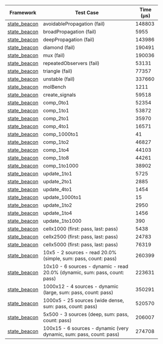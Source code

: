 | Framework | Test Case | Time (μs) |
| --- | --- | --- |
| [state_beacon](https://github.com/jinyus/dart_beacon) | avoidablePropagation (fail) | 148803 |
| [state_beacon](https://github.com/jinyus/dart_beacon) | broadPropagation (fail) | 5955 |
| [state_beacon](https://github.com/jinyus/dart_beacon) | deepPropagation (fail) | 143986 |
| [state_beacon](https://github.com/jinyus/dart_beacon) | diamond (fail) | 190491 |
| [state_beacon](https://github.com/jinyus/dart_beacon) | mux (fail) | 190036 |
| [state_beacon](https://github.com/jinyus/dart_beacon) | repeatedObservers (fail) | 53131 |
| [state_beacon](https://github.com/jinyus/dart_beacon) | triangle (fail) | 77357 |
| [state_beacon](https://github.com/jinyus/dart_beacon) | unstable (fail) | 337660 |
| [state_beacon](https://github.com/jinyus/dart_beacon) | molBench | 1211 |
| [state_beacon](https://github.com/jinyus/dart_beacon) | create_signals | 59518 |
| [state_beacon](https://github.com/jinyus/dart_beacon) | comp_0to1 | 52354 |
| [state_beacon](https://github.com/jinyus/dart_beacon) | comp_1to1 | 53872 |
| [state_beacon](https://github.com/jinyus/dart_beacon) | comp_2to1 | 35970 |
| [state_beacon](https://github.com/jinyus/dart_beacon) | comp_4to1 | 16571 |
| [state_beacon](https://github.com/jinyus/dart_beacon) | comp_1000to1 | 41 |
| [state_beacon](https://github.com/jinyus/dart_beacon) | comp_1to2 | 46827 |
| [state_beacon](https://github.com/jinyus/dart_beacon) | comp_1to4 | 44103 |
| [state_beacon](https://github.com/jinyus/dart_beacon) | comp_1to8 | 44261 |
| [state_beacon](https://github.com/jinyus/dart_beacon) | comp_1to1000 | 38902 |
| [state_beacon](https://github.com/jinyus/dart_beacon) | update_1to1 | 5725 |
| [state_beacon](https://github.com/jinyus/dart_beacon) | update_2to1 | 2885 |
| [state_beacon](https://github.com/jinyus/dart_beacon) | update_4to1 | 1454 |
| [state_beacon](https://github.com/jinyus/dart_beacon) | update_1000to1 | 15 |
| [state_beacon](https://github.com/jinyus/dart_beacon) | update_1to2 | 2950 |
| [state_beacon](https://github.com/jinyus/dart_beacon) | update_1to4 | 1456 |
| [state_beacon](https://github.com/jinyus/dart_beacon) | update_1to1000 | 390 |
| [state_beacon](https://github.com/jinyus/dart_beacon) | cellx1000 (first: pass, last: pass) | 5438 |
| [state_beacon](https://github.com/jinyus/dart_beacon) | cellx2500 (first: pass, last: pass) | 24783 |
| [state_beacon](https://github.com/jinyus/dart_beacon) | cellx5000 (first: pass, last: pass) | 76319 |
| [state_beacon](https://github.com/jinyus/dart_beacon) | 10x5 - 2 sources - read 20.0% (simple, sum: pass, count: pass) | 260399 |
| [state_beacon](https://github.com/jinyus/dart_beacon) | 10x10 - 6 sources - dynamic - read 20.0% (dynamic, sum: pass, count: pass) | 223631 |
| [state_beacon](https://github.com/jinyus/dart_beacon) | 1000x12 - 4 sources - dynamic (large, sum: pass, count: pass) | 350291 |
| [state_beacon](https://github.com/jinyus/dart_beacon) | 1000x5 - 25 sources (wide dense, sum: pass, count: pass) | 520570 |
| [state_beacon](https://github.com/jinyus/dart_beacon) | 5x500 - 3 sources (deep, sum: pass, count: pass) | 206007 |
| [state_beacon](https://github.com/jinyus/dart_beacon) | 100x15 - 6 sources - dynamic (very dynamic, sum: pass, count: pass) | 274708 |
